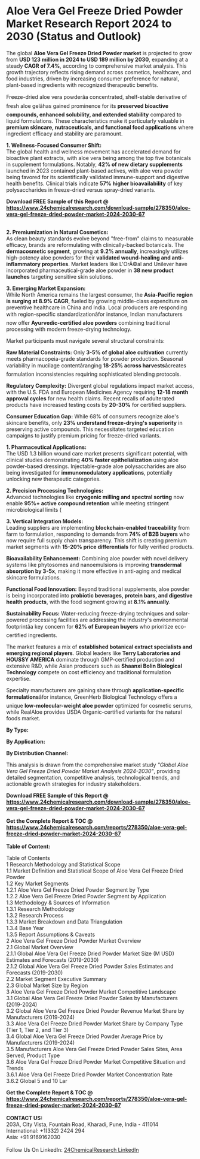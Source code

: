 <h1>Aloe Vera Gel Freeze Dried Powder Market Research Report 2024 to 2030 (Status and Outlook)</h1><p>The global <strong>Aloe Vera Gel Freeze Dried Powder market</strong> is projected to grow from <strong>USD 123 million in 2024 to USD 189 million by 2030</strong>, expanding at a steady <strong>CAGR of 7.4%</strong>, according to comprehensive market analysis. This growth trajectory reflects rising demand across cosmetics, healthcare, and food industries, driven by increasing consumer preference for natural, plant-based ingredients with recognized therapeutic benefits.</p><p>Freeze-dried aloe vera powderâa concentrated, shelf-stable derivative of fresh aloe gelâhas gained prominence for its <strong>preserved bioactive compounds, enhanced solubility, and extended stability</strong> compared to liquid formulations. These characteristics make it particularly valuable in <strong>premium skincare, nutraceuticals, and functional food applications</strong> where ingredient efficacy and stability are paramount.</p><p><strong>1. Wellness-Focused Consumer Shift:</strong><br>
The global health and wellness movement has accelerated demand for bioactive plant extracts, with aloe vera being among the top five botanicals in supplement formulations. Notably, <strong>42% of new dietary supplements</strong> launched in 2023 contained plant-based actives, with aloe vera powder being favored for its scientifically validated immune-support and digestive health benefits. Clinical trials indicate <strong>57% higher bioavailability</strong> of key polysaccharides in freeze-dried versus spray-dried variants.</p><div><b>Download FREE Sample of this Report @ 
            <a href="https://www.24chemicalresearch.com/download-sample/278350/aloe-vera-gel-freeze-dried-powder-market-2024-2030-67">
            https://www.24chemicalresearch.com/download-sample/278350/aloe-vera-gel-freeze-dried-powder-market-2024-2030-67</a></b></div><br><p><strong>2. Premiumization in Natural Cosmetics:</strong><br>
As clean beauty standards evolve beyond "free-from" claims to measurable efficacy, brands are reformulating with clinically-backed botanicals. The <strong>dermacosmetic segment</strong>, growing at <strong>9.2% annually</strong>, increasingly utilizes high-potency aloe powders for their <strong>validated wound-healing and anti-inflammatory properties</strong>. Market leaders like L'OrÃ©al and Unilever have incorporated pharmaceutical-grade aloe powder in <strong>38 new product launches</strong> targeting sensitive skin solutions.</p><p><strong>3. Emerging Market Expansion:</strong><br>
While North America remains the largest consumer, the <strong>Asia-Pacific region is surging at 8.9% CAGR</strong>, fueled by growing middle-class expenditure on preventive healthcare in China and India. Local producers are responding with region-specific standardizationâfor instance, Indian manufacturers now offer <strong>Ayurvedic-certified aloe powders</strong> combining traditional processing with modern freeze-drying technology.</p><p>Market participants must navigate several structural constraints:</p><p><strong>Raw Material Constraints:</strong> Only <strong>3-5% of global aloe cultivation</strong> currently meets pharmacopeia-grade standards for powder production. Seasonal variability in mucilage contentâranging <strong>18-25% across harvests</strong>âcreates formulation inconsistencies requiring sophisticated blending protocols.</p><p><strong>Regulatory Complexity:</strong> Divergent global regulations impact market access, with the U.S. FDA and European Medicines Agency requiring <strong>12-18 month approval cycles</strong> for new health claims. Recent recalls of adulterated products have increased testing costs by <strong>20-30%</strong> for certified suppliers.</p><p><strong>Consumer Education Gap:</strong> While 68% of consumers recognize aloe's skincare benefits, only <strong>23% understand freeze-drying's superiority</strong> in preserving active compounds. This necessitates targeted education campaigns to justify premium pricing for freeze-dried variants.</p><p><strong>1. Pharmaceutical Applications:</strong><br>
The USD 1.3 billion wound care market presents significant potential, with clinical studies demonstrating <strong>40% faster epithelialization</strong> using aloe powder-based dressings. Injectable-grade aloe polysaccharides are also being investigated for <strong>immunomodulatory applications</strong>, potentially unlocking new therapeutic categories.</p><p><strong>2. Precision Processing Technologies:</strong><br>
Advanced technologies like <strong>cryogenic milling and spectral sorting</strong> now enable <strong>95%+ active compound retention</strong> while meeting stringent microbiological limits (

</p><p><strong>3. Vertical Integration Models:</strong><br>
Leading suppliers are implementing <strong>blockchain-enabled traceability</strong> from farm to formulation, responding to demands from <strong>74% of B2B buyers</strong> who now require full supply chain transparency. This shift is creating premium market segments with <strong>15-20% price differentials</strong> for fully verified products.</p><p><strong>Bioavailability Enhancement:</strong> Combining aloe powder with novel delivery systems like phytosomes and nanoemulsions is improving <strong>transdermal absorption by 3-5x</strong>, making it more effective in anti-aging and medical skincare formulations.</p><p><strong>Functional Food Innovation:</strong> Beyond traditional supplements, aloe powder is being incorporated into <strong>probiotic beverages, protein bars, and digestive health products</strong>, with the food segment growing at <strong>8.1% annually</strong>.</p><p><strong>Sustainability Focus:</strong> Water-reducing freeze-drying techniques and solar-powered processing facilities are addressing the industry's environmental footprintâa key concern for <strong>62% of European buyers</strong> who prioritize eco-certified ingredients.</p><p>The market features a mix of <strong>established botanical extract specialists and emerging regional players</strong>. Global leaders like <strong>Terry Laboratories and HOUSSY AMERICA</strong> dominate through GMP-certified production and extensive R&amp;D, while Asian producers such as <strong>Shaanxi Bolin Biological Technology</strong> compete on cost efficiency and traditional formulation expertise.</p><p>Specialty manufacturers are gaining share through <strong>application-specific formulations</strong>âfor instance, GreenHerb Biological Technology offers a unique <strong>low-molecular-weight aloe powder</strong> optimized for cosmetic serums, while RealAloe provides USDA Organic-certified variants for the natural foods market.</p><p><strong>By Type:</strong></p><p><strong>By Application:</strong></p><p><strong>By Distribution Channel:</strong></p><p>This analysis is drawn from the comprehensive market study <em>"Global Aloe Vera Gel Freeze Dried Powder Market Analysis 2024-2030"</em>, providing detailed segmentation, competitive analysis, technological trends, and actionable growth strategies for industry stakeholders.</p><div><b>Download FREE Sample of this Report @ 
            <a href="https://www.24chemicalresearch.com/download-sample/278350/aloe-vera-gel-freeze-dried-powder-market-2024-2030-67">
            https://www.24chemicalresearch.com/download-sample/278350/aloe-vera-gel-freeze-dried-powder-market-2024-2030-67</a></b></div><br><div><b>Get the Complete Report & TOC @ 
            <a href="https://www.24chemicalresearch.com/reports/278350/aloe-vera-gel-freeze-dried-powder-market-2024-2030-67">
            https://www.24chemicalresearch.com/reports/278350/aloe-vera-gel-freeze-dried-powder-market-2024-2030-67</a></b></div><br>
            <b>Table of Content:</b><p>Table of Contents<br />
1 Research Methodology and Statistical Scope<br />
1.1 Market Definition and Statistical Scope of Aloe Vera Gel Freeze Dried Powder<br />
1.2 Key Market Segments<br />
1.2.1 Aloe Vera Gel Freeze Dried Powder Segment by Type<br />
1.2.2 Aloe Vera Gel Freeze Dried Powder Segment by Application<br />
1.3 Methodology & Sources of Information<br />
1.3.1 Research Methodology<br />
1.3.2 Research Process<br />
1.3.3 Market Breakdown and Data Triangulation<br />
1.3.4 Base Year<br />
1.3.5 Report Assumptions & Caveats<br />
2 Aloe Vera Gel Freeze Dried Powder Market Overview<br />
2.1 Global Market Overview<br />
2.1.1 Global Aloe Vera Gel Freeze Dried Powder Market Size (M USD) Estimates and Forecasts (2019-2030)<br />
2.1.2 Global Aloe Vera Gel Freeze Dried Powder Sales Estimates and Forecasts (2019-2030)<br />
2.2 Market Segment Executive Summary<br />
2.3 Global Market Size by Region<br />
3 Aloe Vera Gel Freeze Dried Powder Market Competitive Landscape<br />
3.1 Global Aloe Vera Gel Freeze Dried Powder Sales by Manufacturers (2019-2024)<br />
3.2 Global Aloe Vera Gel Freeze Dried Powder Revenue Market Share by Manufacturers (2019-2024)<br />
3.3 Aloe Vera Gel Freeze Dried Powder Market Share by Company Type (Tier 1, Tier 2, and Tier 3)<br />
3.4 Global Aloe Vera Gel Freeze Dried Powder Average Price by Manufacturers (2019-2024)<br />
3.5 Manufacturers Aloe Vera Gel Freeze Dried Powder Sales Sites, Area Served, Product Type<br />
3.6 Aloe Vera Gel Freeze Dried Powder Market Competitive Situation and Trends<br />
3.6.1 Aloe Vera Gel Freeze Dried Powder Market Concentration Rate<br />
3.6.2 Global 5 and 10 Lar</p><div><b>Get the Complete Report & TOC @ 
            <a href="https://www.24chemicalresearch.com/reports/278350/aloe-vera-gel-freeze-dried-powder-market-2024-2030-67">
            https://www.24chemicalresearch.com/reports/278350/aloe-vera-gel-freeze-dried-powder-market-2024-2030-67</a></b></div><br><b>CONTACT US:</b><br>
            203A, City Vista, Fountain Road, Kharadi, Pune, India - 411014<br>
            International: +1(332) 2424 294<br>
            Asia: +91 9169162030 <br><br>
            Follow Us On LinkedIn: <a href="https://www.linkedin.com/company/24chemicalresearch/">24ChemicalResearch LinkedIn</a>